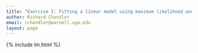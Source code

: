 ```yaml
---
title: "Exercise I: Fitting a linear model using maximum likelihood and Gibbs sampling"
author: Richard Chandler
email: rchandler@warnell.uga.edu
layout: page
---
```




{% include lm.html %}




